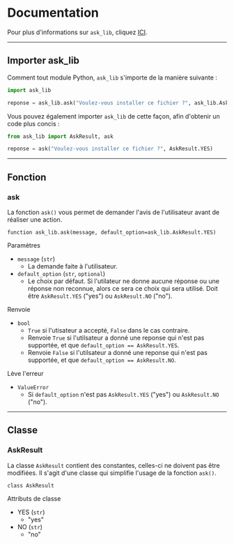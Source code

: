 # Documentation
Pour plus d'informations sur `ask_lib`, cliquez [ICI](../README.md).

***

## Importer ask_lib
Comment tout module Python, `ask_lib` s'importe de la manière suivante :
```python
import ask_lib

reponse = ask_lib.ask("Voulez-vous installer ce fichier ?", ask_lib.AskResult.YES)
```
Vous pouvez également importer `ask_lib` de cette façon, afin d'obtenir un code plus concis :
```python
from ask_lib import AskResult, ask

reponse = ask("Voulez-vous installer ce fichier ?", AskResult.YES)
```

***

## Fonction
### ask
La fonction `ask()` vous permet de demander l'avis de l'utilisateur avant de réaliser une action.

```
function ask_lib.ask(message, default_option=ask_lib.AskResult.YES)
```

Paramètres
- `message` (`str`)
  - La demande faite à l'utilisateur.
- `default_option` (`str`, `optional`)
  - Le choix par défaut. Si l'utilateur ne donne aucune réponse ou une réponse non reconnue, alors ce sera ce choix qui sera utilisé. Doit être `AskResult.YES` ("yes") ou `AskResult.NO` ("no").

Renvoie
- `bool` 
  - `True` si l'utisateur a accepté, `False` dans le cas contraire.
  - Renvoie `True` si l'utilsateur a donné une reponse qui n'est pas supportée, et que `default_option == AskResult.YES`.
  - Renvoie `False` si l'utilsateur a donné une reponse qui n'est pas supportée, et que `default_option == AskResult.NO`.
  
Lève l'erreur
- `ValueError`
  - Si `default_option` n'est pas `AskResult.YES` ("yes") ou `AskResult.NO` ("no").

***

## Classe
### AskResult
La classe `AskResult` contient des constantes, celles-ci ne doivent pas être modifiées. Il s'agit d'une classe qui simplifie l'usage de la fonction `ask()`.

```
class AskResult
```

Attributs de classe
- YES (`str`)
  - "yes"
- NO (`str`)
  - "no"